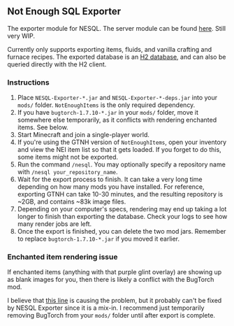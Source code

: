 ## Not Enough SQL Exporter

The exporter module for NESQL. The server module can be found
[here](https://github.com/D-Cysteine/nesql-server). Still very WIP.

Currently only supports exporting items, fluids, and vanilla crafting and
furnace recipes. The exported database is an
[H2 database](http://www.h2database.com/html/main.html), and can also be queried
directly with the H2 client.

### Instructions

1. Place `NESQL-Exporter-*.jar` and `NESQL-Exporter-*-deps.jar` into your
   `mods/` folder. `NotEnoughItems` is the only required dependency.
2. If you have `bugtorch-1.7.10-*.jar` in your `mods/` folder, move it somewhere
   else temporarily, as it conflicts with rendering enchanted items. See below.
3. Start Minecraft and join a single-player world.
4. If you're using the GTNH version of `NotEnoughItems`, open your inventory and
   view the NEI item list so that it gets loaded. If you forget to do this, some
   items might not be exported.
5. Run the command `/nesql`. You may optionally specify a repository name with
   `/nesql your_repository_name`.
6. Wait for the export process to finish. It can take a very long time depending
   on how many mods you have installed. For reference, exporting GTNH can take
   10-30 minutes, and the resulting repository is ~2GB, and contains ~83k image
   files.
7. Depending on your computer's specs, rendering may end up taking a lot longer
   to finish than exporting the database. Check your logs to see how many render
   jobs are left.
8. Once the export is finished, you can delete the two mod jars. Remember to
   replace `bugtorch-1.7.10-*.jar` if you moved it earlier.

### Enchanted item rendering issue

If enchanted items (anything with that purple glint overlay) are showing up as
blank images for you, then there is likely a conflict with the BugTorch mod.

I believe that
[this line](https://github.com/GTNewHorizons/BugTorch/blob/adec7fb0d48f499344cb9f4cf9c2f597b6ddb687/src/main/java/jss/bugtorch/mixins/minecraft/client/renderer/entity/MixinItemRenderer.java)
is causing the problem, but it probably can't be fixed by NESQL Exporter since
it is a mix-in. I recommend just temporarily removing BugTorch from your `mods/`
folder until after export is complete.